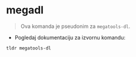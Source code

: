 # megadl

> Ova komanda je pseudonim za `megatools-dl`.

- Pogledaj dokumentaciju za izvornu komandu:

`tldr megatools-dl`

